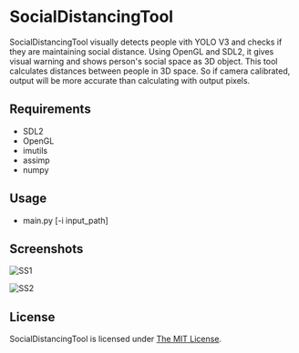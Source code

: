 # SocialDistancingTool
SocialDistancingTool visually detects people vith YOLO V3 and checks if they are maintaining social distance. Using OpenGL and SDL2, it gives visual warning and shows person's social space as 3D object.
This tool calculates distances between people in 3D space. So if camera calibrated, output will be more accurate than calculating with output pixels.

## Requirements
* SDL2
* OpenGL
* imutils
* assimp
* numpy

## Usage
* main.py [-i input_path]

## Screenshots
![SS1](https://user-images.githubusercontent.com/15308868/177013415-55b65aac-8a4a-4d84-989f-a46d5ad7dbfc.png)

![SS2](https://user-images.githubusercontent.com/15308868/177013439-ffa4fb81-9ce8-4a97-ac54-a8dce0e55e44.png)

## License
SocialDistancingTool is licensed under [The MIT License](https://choosealicense.com/licenses/mit/).
